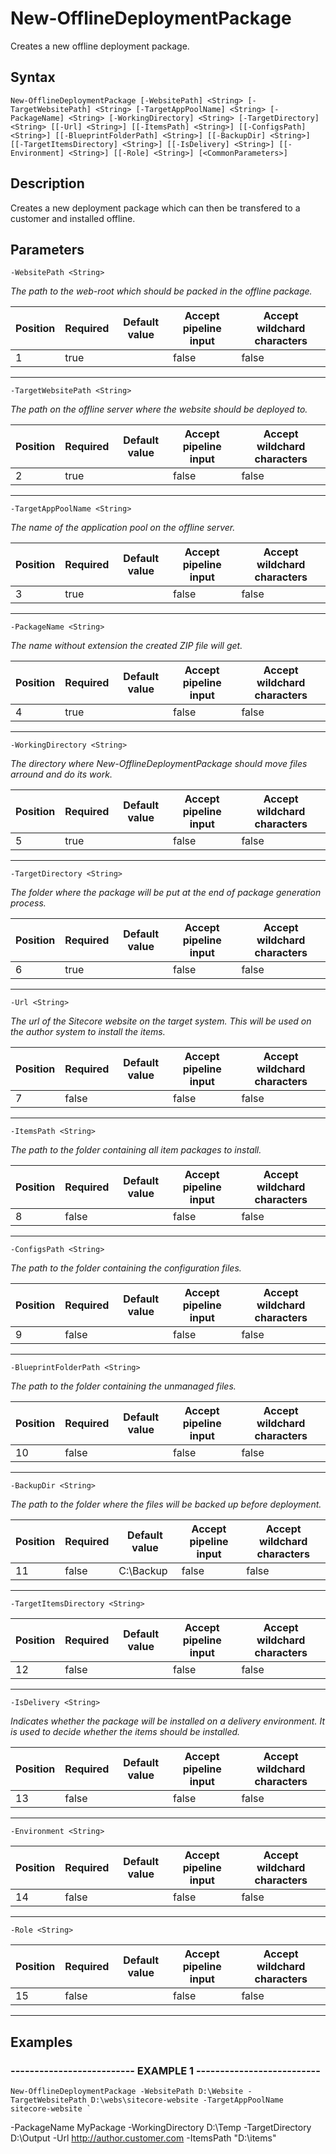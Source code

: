 

# New-OfflineDeploymentPackage

Creates a new offline deployment package.
## Syntax

    New-OfflineDeploymentPackage [-WebsitePath] <String> [-TargetWebsitePath] <String> [-TargetAppPoolName] <String> [-PackageName] <String> [-WorkingDirectory] <String> [-TargetDirectory] <String> [[-Url] <String>] [[-ItemsPath] <String>] [[-ConfigsPath] <String>] [[-BlueprintFolderPath] <String>] [[-BackupDir] <String>] [[-TargetItemsDirectory] <String>] [[-IsDelivery] <String>] [[-Environment] <String>] [[-Role] <String>] [<CommonParameters>]


## Description

Creates a new deployment package which can then be transfered to a customer
and installed offline.





## Parameters

    
    -WebsitePath <String>
_The path to the web-root which should be packed in the offline package._

| Position | Required | Default value | Accept pipeline input | Accept wildchard characters |
| -------- | -------- | ------------- | --------------------- | --------------------------- |
| 1 | true |  | false | false |


----

    
    
    -TargetWebsitePath <String>
_The path on the offline server where the website should be deployed to._

| Position | Required | Default value | Accept pipeline input | Accept wildchard characters |
| -------- | -------- | ------------- | --------------------- | --------------------------- |
| 2 | true |  | false | false |


----

    
    
    -TargetAppPoolName <String>
_The name of the application pool on the offline server._

| Position | Required | Default value | Accept pipeline input | Accept wildchard characters |
| -------- | -------- | ------------- | --------------------- | --------------------------- |
| 3 | true |  | false | false |


----

    
    
    -PackageName <String>
_The name without extension the created ZIP file will get._

| Position | Required | Default value | Accept pipeline input | Accept wildchard characters |
| -------- | -------- | ------------- | --------------------- | --------------------------- |
| 4 | true |  | false | false |


----

    
    
    -WorkingDirectory <String>
_The directory where New-OfflineDeploymentPackage should move files arround
and do its work._

| Position | Required | Default value | Accept pipeline input | Accept wildchard characters |
| -------- | -------- | ------------- | --------------------- | --------------------------- |
| 5 | true |  | false | false |


----

    
    
    -TargetDirectory <String>
_The folder where the package will be put at the end of package generation
process._

| Position | Required | Default value | Accept pipeline input | Accept wildchard characters |
| -------- | -------- | ------------- | --------------------- | --------------------------- |
| 6 | true |  | false | false |


----

    
    
    -Url <String>
_The url of the Sitecore website on the target system.
This will be used on the author system to install the items._

| Position | Required | Default value | Accept pipeline input | Accept wildchard characters |
| -------- | -------- | ------------- | --------------------- | --------------------------- |
| 7 | false |  | false | false |


----

    
    
    -ItemsPath <String>
_The path to the folder containing all item packages to install._

| Position | Required | Default value | Accept pipeline input | Accept wildchard characters |
| -------- | -------- | ------------- | --------------------- | --------------------------- |
| 8 | false |  | false | false |


----

    
    
    -ConfigsPath <String>
_The path to the folder containing the configuration files._

| Position | Required | Default value | Accept pipeline input | Accept wildchard characters |
| -------- | -------- | ------------- | --------------------- | --------------------------- |
| 9 | false |  | false | false |


----

    
    
    -BlueprintFolderPath <String>
_The path to the folder containing the unmanaged files._

| Position | Required | Default value | Accept pipeline input | Accept wildchard characters |
| -------- | -------- | ------------- | --------------------- | --------------------------- |
| 10 | false |  | false | false |


----

    
    
    -BackupDir <String>
_The path to the folder where the files will be backed up before deployment._

| Position | Required | Default value | Accept pipeline input | Accept wildchard characters |
| -------- | -------- | ------------- | --------------------- | --------------------------- |
| 11 | false | C:\Backup | false | false |


----

    
    
    -TargetItemsDirectory <String>

| Position | Required | Default value | Accept pipeline input | Accept wildchard characters |
| -------- | -------- | ------------- | --------------------- | --------------------------- |
| 12 | false |  | false | false |


----

    
    
    -IsDelivery <String>
_Indicates whether the package will be installed on a delivery environment. It is used to decide whether the items should be installed._

| Position | Required | Default value | Accept pipeline input | Accept wildchard characters |
| -------- | -------- | ------------- | --------------------- | --------------------------- |
| 13 | false |  | false | false |


----

    
    
    -Environment <String>

| Position | Required | Default value | Accept pipeline input | Accept wildchard characters |
| -------- | -------- | ------------- | --------------------- | --------------------------- |
| 14 | false |  | false | false |


----

    
    
    -Role <String>

| Position | Required | Default value | Accept pipeline input | Accept wildchard characters |
| -------- | -------- | ------------- | --------------------- | --------------------------- |
| 15 | false |  | false | false |


----

    

## Examples

### -------------------------- EXAMPLE 1 --------------------------
    New-OfflineDeploymentPackage -WebsitePath D:\Website -TargetWebsitePath D:\webs\sitecore-website -TargetAppPoolName sitecore-website `

-PackageName MyPackage -WorkingDirectory D:\Temp -TargetDirectory D:\Output -Url http://author.customer.com  -ItemsPath "D:\items"





























